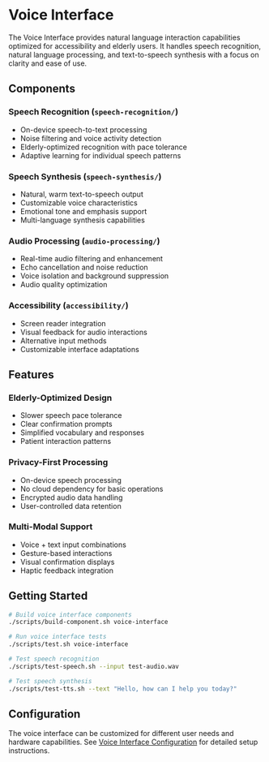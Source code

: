 # Voice Interface

The Voice Interface provides natural language interaction capabilities optimized for accessibility and elderly users. It handles speech recognition, natural language processing, and text-to-speech synthesis with a focus on clarity and ease of use.

## Components

### Speech Recognition (`speech-recognition/`)
- On-device speech-to-text processing
- Noise filtering and voice activity detection
- Elderly-optimized recognition with pace tolerance
- Adaptive learning for individual speech patterns

### Speech Synthesis (`speech-synthesis/`)
- Natural, warm text-to-speech output
- Customizable voice characteristics
- Emotional tone and emphasis support
- Multi-language synthesis capabilities

### Audio Processing (`audio-processing/`)
- Real-time audio filtering and enhancement
- Echo cancellation and noise reduction
- Voice isolation and background suppression
- Audio quality optimization

### Accessibility (`accessibility/`)
- Screen reader integration
- Visual feedback for audio interactions
- Alternative input methods
- Customizable interface adaptations

## Features

### Elderly-Optimized Design
- Slower speech pace tolerance
- Clear confirmation prompts
- Simplified vocabulary and responses
- Patient interaction patterns

### Privacy-First Processing
- On-device speech processing
- No cloud dependency for basic operations
- Encrypted audio data handling
- User-controlled data retention

### Multi-Modal Support
- Voice + text input combinations
- Gesture-based interactions
- Visual confirmation displays
- Haptic feedback integration

## Getting Started

```bash
# Build voice interface components
./scripts/build-component.sh voice-interface

# Run voice interface tests
./scripts/test.sh voice-interface

# Test speech recognition
./scripts/test-speech.sh --input test-audio.wav

# Test speech synthesis
./scripts/test-tts.sh --text "Hello, how can I help you today?"
```

## Configuration

The voice interface can be customized for different user needs and hardware capabilities. See [Voice Interface Configuration](docs/voice-interface-config.md) for detailed setup instructions.